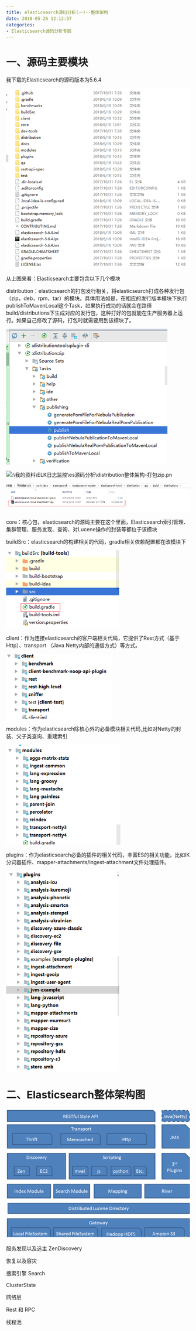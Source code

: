 ```yaml
---
title: elasticsearch源码分析(一)--整体架构
date: 2018-05-26 12:12:57
categories: 
- Elasticsearch源码分析专题
---
```


# 一、源码主要模块

我下载的Elasticsearch的源码版本为5.6.4

![es整体结构](https://github.com/Zhanggdong/Zhanggdong.github.io/raw/master/images/es/es01.png)









从上图来看：Elasticsearch主要包含以下几个模块

distribution：elasticsearch的打包发行相关，将elasticsearch打成各种发行包（zip，deb，rpm，tar）的模块。具体用法如是，在相应的发行版本模块下执行publishToMavenLocal这个Task，如果执行成功的话就会在路径build/distributions下生成对应的发行包，这种打好的包就能在生产服务器上运行。如果自己修改了源码，打包时就需要用到该模块了。

![:\我的资料\ELK日志监控\es源码分析\distribution整体架构.pn](https://github.com/Zhanggdong/Zhanggdong.github.io/raw/master/images/es/es02-2.png)

![:\我的资料\ELK日志监控\es源码分析\distribution整体架构-打包zip.pn](G:\我的资料\ELK日志监控\es源码分析\distribution整体架构-打包zip.png)

![:\我的资料\ELK日志监控\es源码分析\distribution整体架构-打包zip成功.pn](https://github.com/Zhanggdong/Zhanggdong.github.io/raw/master/images/es/es02-3.png)

core：核心包，elasticsearch的源码主要在这个里面，Elasticsearch索引管理、集群管理、服务发现、查询、对Lucene操作的封装等都位于该模块



buildSrc：elasticsearch的构建相关的代码，gradle相关依赖配置都在改模块下

![:\我的资料\ELK日志监控\es源码分析\buildSrc整体架构.pn](https://github.com/Zhanggdong/Zhanggdong.github.io/raw/master/images/es/buildSrc%E6%95%B4%E4%BD%93%E6%9E%B6%E6%9E%84.png)

client：作为连接elasticsearch的客户端相关代码，它提供了Rest方式（基于Http）、transport （Java Netty内部的通信方式）等方式。

![:\我的资料\ELK日志监控\es源码分析\client整体架构.pn](https://github.com/Zhanggdong/Zhanggdong.github.io/raw/master/images/es/client%E6%95%B4%E4%BD%93%E6%9E%B6%E6%9E%84.png)

modules：作为elasticsearch除核心外的必备模块相关代码,比如对Netty的封装、父子类查询、重建索引

![:\我的资料\ELK日志监控\es源码分析\modules整体架构.pn](https://github.com/Zhanggdong/Zhanggdong.github.io/raw/master/images/es/modules%E6%95%B4%E4%BD%93%E6%9E%B6%E6%9E%84.png)

plugins：作为elasticsearch必备的插件的相关代码，丰富ES的相关功能，比如IK分词器插件、mapper-attachments/ingest-attachment文件处理插件。

![:\我的资料\ELK日志监控\es源码分析\plugings整体架构.pn](https://github.com/Zhanggdong/Zhanggdong.github.io/raw/master/images/es/plugings%E6%95%B4%E4%BD%93%E6%9E%B6%E6%9E%84.png)



# 二、Elasticsearch整体架构图

![:\我的资料\ELK日志监控\es源码分析\ES架构图.pn](https://github.com/Zhanggdong/Zhanggdong.github.io/raw/master/images/es/ES%E6%9E%B6%E6%9E%84%E5%9B%BE.png)



服务发现以及选主 ZenDiscovery

恢复以及容灾

搜索引擎 Search

ClusterState

网络层

Rest 和 RPC

线程池